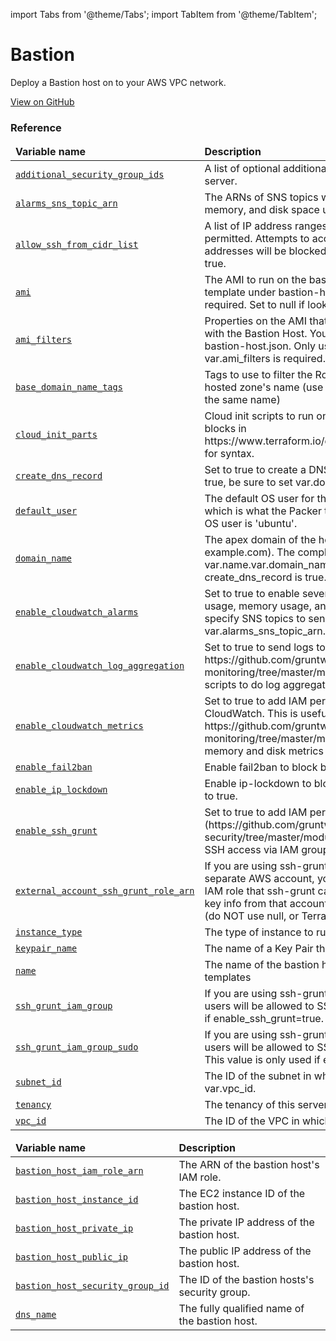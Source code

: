 import Tabs from '@theme/Tabs';
import TabItem from '@theme/TabItem';

# Bastion

Deploy a Bastion host on to your AWS VPC network.

<a href="https://github.com/gruntwork-io/terraform-aws-service-catalog/tree/master/modules/mgmt/bastion-host" className="link-button">View on GitHub</a>

### Reference 

<Tabs>
  <TabItem value="inputs" label="Inputs" default>
    <table>
        <thead>
            <tr>
                <td><b>Variable name</b></td>
                <td><b>Description</b></td>
            </tr>
        </thead>
        <tbody>
            <tr>
        <td><a name="additional_security_group_ids" href="#additional_security_group_ids" className="snap-top"><code>additional_security_group_ids</code></a></td>
        <td>A list of optional additional security group ids to assign to the bastion server.</td>
    </tr><tr>
        <td><a name="alarms_sns_topic_arn" href="#alarms_sns_topic_arn" className="snap-top"><code>alarms_sns_topic_arn</code></a></td>
        <td>The ARNs of SNS topics where CloudWatch alarms (e.g., for CPU, memory, and disk space usage) should send notifications.</td>
    </tr><tr>
        <td><a name="allow_ssh_from_cidr_list" href="#allow_ssh_from_cidr_list" className="snap-top"><code>allow_ssh_from_cidr_list</code></a></td>
        <td>A list of IP address ranges in CIDR format from which SSH access will be permitted. Attempts to access the bastion host from all other IP addresses will be blocked. This is only used if var.allow_ssh_from_cidr is true.</td>
    </tr><tr>
        <td><a name="ami" href="#ami" className="snap-top"><code>ami</code></a></td>
        <td>The AMI to run on the bastion host. This should be built from the Packer template under bastion-host.json. One of var.ami or var.ami_filters is required. Set to null if looking up the ami with filters.</td>
    </tr><tr>
        <td><a name="ami_filters" href="#ami_filters" className="snap-top"><code>ami_filters</code></a></td>
        <td>Properties on the AMI that can be used to lookup a prebuilt AMI for use with the Bastion Host. You can build the AMI using the Packer template bastion-host.json. Only used if var.ami is null. One of var.ami or var.ami_filters is required. Set to null if passing the ami ID directly.</td>
    </tr><tr>
        <td><a name="base_domain_name_tags" href="#base_domain_name_tags" className="snap-top"><code>base_domain_name_tags</code></a></td>
        <td>Tags to use to filter the Route 53 Hosted Zones that might match the hosted zone's name (use if you have multiple public hosted zones with the same name)</td>
    </tr><tr>
        <td><a name="cloud_init_parts" href="#cloud_init_parts" className="snap-top"><code>cloud_init_parts</code></a></td>
        <td>Cloud init scripts to run on the bastion host while it boots. See the part blocks in https://www.terraform.io/docs/providers/template/d/cloudinit_config.html for syntax.</td>
    </tr><tr>
        <td><a name="create_dns_record" href="#create_dns_record" className="snap-top"><code>create_dns_record</code></a></td>
        <td>Set to true to create a DNS record in Route53 pointing to the bastion. If true, be sure to set var.domain_name.</td>
    </tr><tr>
        <td><a name="default_user" href="#default_user" className="snap-top"><code>default_user</code></a></td>
        <td>The default OS user for the Bastion Host AMI. For AWS Ubuntu AMIs, which is what the Packer template in bastion-host.json uses, the default OS user is 'ubuntu'.</td>
    </tr><tr>
        <td><a name="domain_name" href="#domain_name" className="snap-top"><code>domain_name</code></a></td>
        <td>The apex domain of the hostname for the bastion server (e.g., example.com). The complete hostname for the bastion server will be var.name.var.domain_name (e.g., bastion.example.com). Only used if create_dns_record is true.</td>
    </tr><tr>
        <td><a name="enable_cloudwatch_alarms" href="#enable_cloudwatch_alarms" className="snap-top"><code>enable_cloudwatch_alarms</code></a></td>
        <td>Set to true to enable several basic CloudWatch alarms around CPU usage, memory usage, and disk space usage. If set to true, make sure to specify SNS topics to send notifications to using var.alarms_sns_topic_arn.</td>
    </tr><tr>
        <td><a name="enable_cloudwatch_log_aggregation" href="#enable_cloudwatch_log_aggregation" className="snap-top"><code>enable_cloudwatch_log_aggregation</code></a></td>
        <td>Set to true to send logs to CloudWatch. This is useful in combination with https://github.com/gruntwork-io/terraform-aws-monitoring/tree/master/modules/logs/cloudwatch-log-aggregation-scripts to do log aggregation in CloudWatch.</td>
    </tr><tr>
        <td><a name="enable_cloudwatch_metrics" href="#enable_cloudwatch_metrics" className="snap-top"><code>enable_cloudwatch_metrics</code></a></td>
        <td>Set to true to add IAM permissions to send custom metrics to CloudWatch. This is useful in combination with https://github.com/gruntwork-io/terraform-aws-monitoring/tree/master/modules/agents/cloudwatch-agent to get memory and disk metrics in CloudWatch for your Bastion host.</td>
    </tr><tr>
        <td><a name="enable_fail2ban" href="#enable_fail2ban" className="snap-top"><code>enable_fail2ban</code></a></td>
        <td>Enable fail2ban to block brute force log in attempts. Defaults to true.</td>
    </tr><tr>
        <td><a name="enable_ip_lockdown" href="#enable_ip_lockdown" className="snap-top"><code>enable_ip_lockdown</code></a></td>
        <td>Enable ip-lockdown to block access to the instance metadata. Defaults to true.</td>
    </tr><tr>
        <td><a name="enable_ssh_grunt" href="#enable_ssh_grunt" className="snap-top"><code>enable_ssh_grunt</code></a></td>
        <td>Set to true to add IAM permissions for ssh-grunt (https://github.com/gruntwork-io/terraform-aws-security/tree/master/modules/ssh-grunt), which will allow you to manage SSH access via IAM groups.</td>
    </tr><tr>
        <td><a name="external_account_ssh_grunt_role_arn" href="#external_account_ssh_grunt_role_arn" className="snap-top"><code>external_account_ssh_grunt_role_arn</code></a></td>
        <td>If you are using ssh-grunt and your IAM users / groups are defined in a separate AWS account, you can use this variable to specify the ARN of an IAM role that ssh-grunt can assume to retrieve IAM group and public SSH key info from that account. To omit this variable, set it to an empty string (do NOT use null, or Terraform will complain).</td>
    </tr><tr>
        <td><a name="instance_type" href="#instance_type" className="snap-top"><code>instance_type</code></a></td>
        <td>The type of instance to run for the bastion host</td>
    </tr><tr>
        <td><a name="keypair_name" href="#keypair_name" className="snap-top"><code>keypair_name</code></a></td>
        <td>The name of a Key Pair that can be used to SSH to this instance.</td>
    </tr><tr>
        <td><a name="name" href="#name" className="snap-top"><code>name</code></a></td>
        <td>The name of the bastion host and the other resources created by these templates</td>
    </tr><tr>
        <td><a name="ssh_grunt_iam_group" href="#ssh_grunt_iam_group" className="snap-top"><code>ssh_grunt_iam_group</code></a></td>
        <td>If you are using ssh-grunt, this is the name of the IAM group from which users will be allowed to SSH to this Bastion Host. This value is only used if enable_ssh_grunt=true.</td>
    </tr><tr>
        <td><a name="ssh_grunt_iam_group_sudo" href="#ssh_grunt_iam_group_sudo" className="snap-top"><code>ssh_grunt_iam_group_sudo</code></a></td>
        <td>If you are using ssh-grunt, this is the name of the IAM group from which users will be allowed to SSH to this Bastion Host with sudo permissions. This value is only used if enable_ssh_grunt=true.</td>
    </tr><tr>
        <td><a name="subnet_id" href="#subnet_id" className="snap-top"><code>subnet_id</code></a></td>
        <td>The ID of the subnet in which to deploy the bastion. Must be a subnet in var.vpc_id.</td>
    </tr><tr>
        <td><a name="tenancy" href="#tenancy" className="snap-top"><code>tenancy</code></a></td>
        <td>The tenancy of this server. Must be one of: default, dedicated, or host.</td>
    </tr><tr>
        <td><a name="vpc_id" href="#vpc_id" className="snap-top"><code>vpc_id</code></a></td>
        <td>The ID of the VPC in which to deploy the bastion.</td>
    </tr>
        </tbody>
    </table>
  </TabItem>
  <TabItem value="outputs" label="Outputs">
    <table>
        <thead>
            <tr>
              <td><b>Variable name</b></td>
              <td><b>Description</b></td>
            </tr>
        </thead>
        <tbody>
            <tr>
        <td><a name="bastion_host_iam_role_arn" href="#bastion_host_iam_role_arn" className="snap-top"><code>bastion_host_iam_role_arn</code></a></td>
        <td>The ARN of the bastion host's IAM role.</td>
    </tr><tr>
        <td><a name="bastion_host_instance_id" href="#bastion_host_instance_id" className="snap-top"><code>bastion_host_instance_id</code></a></td>
        <td>The EC2 instance ID of the bastion host.</td>
    </tr><tr>
        <td><a name="bastion_host_private_ip" href="#bastion_host_private_ip" className="snap-top"><code>bastion_host_private_ip</code></a></td>
        <td>The private IP address of the bastion host.</td>
    </tr><tr>
        <td><a name="bastion_host_public_ip" href="#bastion_host_public_ip" className="snap-top"><code>bastion_host_public_ip</code></a></td>
        <td>The public IP address of the bastion host.</td>
    </tr><tr>
        <td><a name="bastion_host_security_group_id" href="#bastion_host_security_group_id" className="snap-top"><code>bastion_host_security_group_id</code></a></td>
        <td>The ID of the bastion hosts's security group.</td>
    </tr><tr>
        <td><a name="dns_name" href="#dns_name" className="snap-top"><code>dns_name</code></a></td>
        <td>The fully qualified name of the bastion host.</td>
    </tr>
        </tbody>
    </table>
  </TabItem>
</Tabs>


<!-- ##DOCS-SOURCER-START
{"sourcePlugin":"Service Catalog Reference","hash":"ec06d42947c0b9f4d95714b87b46eba9"}
##DOCS-SOURCER-END -->
